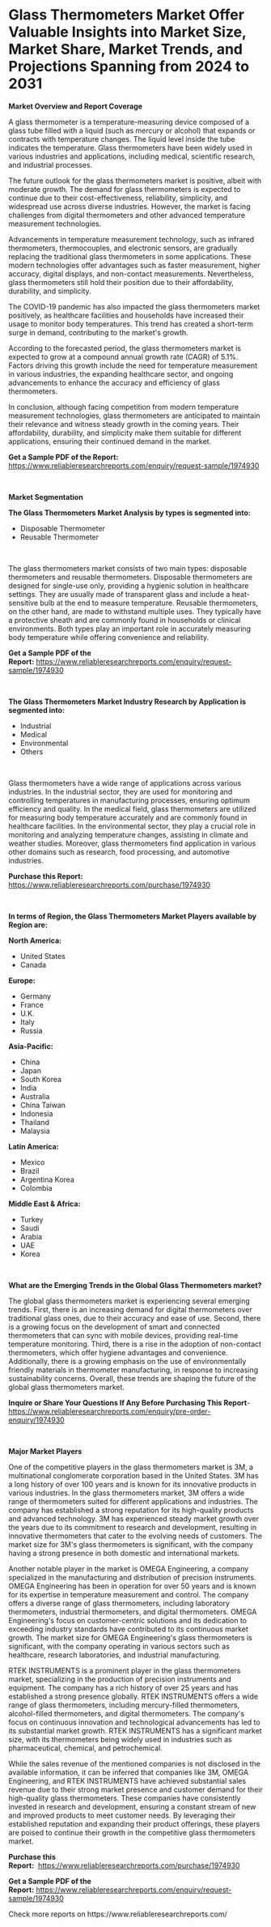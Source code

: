 <p><h1>Glass Thermometers Market Offer Valuable Insights into Market Size, Market Share, Market Trends, and Projections Spanning from 2024 to 2031</h1></p><p><strong>Market Overview and Report Coverage</strong></p>
<p><p>A glass thermometer is a temperature-measuring device composed of a glass tube filled with a liquid (such as mercury or alcohol) that expands or contracts with temperature changes. The liquid level inside the tube indicates the temperature. Glass thermometers have been widely used in various industries and applications, including medical, scientific research, and industrial processes.</p><p>The future outlook for the glass thermometers market is positive, albeit with moderate growth. The demand for glass thermometers is expected to continue due to their cost-effectiveness, reliability, simplicity, and widespread use across diverse industries. However, the market is facing challenges from digital thermometers and other advanced temperature measurement technologies.</p><p>Advancements in temperature measurement technology, such as infrared thermometers, thermocouples, and electronic sensors, are gradually replacing the traditional glass thermometers in some applications. These modern technologies offer advantages such as faster measurement, higher accuracy, digital displays, and non-contact measurements. Nevertheless, glass thermometers still hold their position due to their affordability, durability, and simplicity.</p><p>The COVID-19 pandemic has also impacted the glass thermometers market positively, as healthcare facilities and households have increased their usage to monitor body temperatures. This trend has created a short-term surge in demand, contributing to the market's growth.</p><p>According to the forecasted period, the glass thermometers market is expected to grow at a compound annual growth rate (CAGR) of 5.1%. Factors driving this growth include the need for temperature measurement in various industries, the expanding healthcare sector, and ongoing advancements to enhance the accuracy and efficiency of glass thermometers.</p><p>In conclusion, although facing competition from modern temperature measurement technologies, glass thermometers are anticipated to maintain their relevance and witness steady growth in the coming years. Their affordability, durability, and simplicity make them suitable for different applications, ensuring their continued demand in the market.</p></p>
<p><strong>Get a Sample PDF of the Report:</strong> <a href="https://www.reliableresearchreports.com/enquiry/request-sample/1974930">https://www.reliableresearchreports.com/enquiry/request-sample/1974930</a></p>
<p>&nbsp;</p>
<p><strong>Market Segmentation</strong></p>
<p><strong>The Glass Thermometers Market Analysis by types is segmented into:</strong></p>
<p><ul><li>Disposable Thermometer</li><li>Reusable Thermometer</li></ul></p>
<p>&nbsp;</p>
<p><p>The glass thermometers market consists of two main types: disposable thermometers and reusable thermometers. Disposable thermometers are designed for single-use only, providing a hygienic solution in healthcare settings. They are usually made of transparent glass and include a heat-sensitive bulb at the end to measure temperature. Reusable thermometers, on the other hand, are made to withstand multiple uses. They typically have a protective sheath and are commonly found in households or clinical environments. Both types play an important role in accurately measuring body temperature while offering convenience and reliability.</p></p>
<p><strong>Get a Sample PDF of the Report:</strong>&nbsp;<a href="https://www.reliableresearchreports.com/enquiry/request-sample/1974930">https://www.reliableresearchreports.com/enquiry/request-sample/1974930</a></p>
<p>&nbsp;</p>
<p><strong>The Glass Thermometers Market Industry Research by Application is segmented into:</strong></p>
<p><ul><li>Industrial</li><li>Medical</li><li>Environmental</li><li>Others</li></ul></p>
<p>&nbsp;</p>
<p><p>Glass thermometers have a wide range of applications across various industries. In the industrial sector, they are used for monitoring and controlling temperatures in manufacturing processes, ensuring optimum efficiency and quality. In the medical field, glass thermometers are utilized for measuring body temperature accurately and are commonly found in healthcare facilities. In the environmental sector, they play a crucial role in monitoring and analyzing temperature changes, assisting in climate and weather studies. Moreover, glass thermometers find application in various other domains such as research, food processing, and automotive industries.</p></p>
<p><strong>Purchase this Report:</strong>&nbsp; <a href="https://www.reliableresearchreports.com/purchase/1974930">https://www.reliableresearchreports.com/purchase/1974930</a></p>
<p>&nbsp;</p>
<p><strong>In terms of Region, the Glass Thermometers Market Players available by Region are:</strong></p>
<p>
    <p> <strong> North America: </strong>
        <ul>
            <li>United States</li>
            <li>Canada</li>
        </ul>
        </p> 
    <p> <strong> Europe: </strong>
        <ul>
            <li>Germany</li>
            <li>France</li>
            <li>U.K.</li>
            <li>Italy</li>
            <li>Russia</li>
        </ul>
        </p> 
    <p> <strong> Asia-Pacific: </strong>
        <ul>
            <li>China</li>
            <li>Japan</li>
            <li>South Korea</li>
            <li>India</li>
            <li>Australia</li>
            <li>China Taiwan</li>
            <li>Indonesia</li>
            <li>Thailand</li>
            <li>Malaysia</li>
        </ul>
        </p> 
    <p> <strong> Latin America: </strong>
        <ul>
            <li>Mexico</li>
            <li>Brazil</li>
            <li>Argentina Korea</li>
            <li>Colombia</li>
        </ul>
        </p> 
    <p> <strong> Middle East & Africa: </strong>
        <ul>
            <li>Turkey</li>
            <li>Saudi</li>
            <li>Arabia</li>
            <li>UAE</li>
            <li>Korea</li>
        </ul>
    </p>
    </p>
<p>&nbsp;</p>
<p><strong>What are the Emerging Trends in the Global Glass Thermometers market?</strong></p>
<p><p>The global glass thermometers market is experiencing several emerging trends. First, there is an increasing demand for digital thermometers over traditional glass ones, due to their accuracy and ease of use. Second, there is a growing focus on the development of smart and connected thermometers that can sync with mobile devices, providing real-time temperature monitoring. Third, there is a rise in the adoption of non-contact thermometers, which offer hygiene advantages and convenience. Additionally, there is a growing emphasis on the use of environmentally friendly materials in thermometer manufacturing, in response to increasing sustainability concerns. Overall, these trends are shaping the future of the global glass thermometers market.</p></p>
<p><strong>Inquire or Share Your Questions If Any Before Purchasing This Report</strong>- <a href="https://www.reliableresearchreports.com/enquiry/pre-order-enquiry/1974930">https://www.reliableresearchreports.com/enquiry/pre-order-enquiry/1974930</a></p>
<p>&nbsp;</p>
<p><strong>Major Market Players</strong></p>
<p><p>One of the competitive players in the glass thermometers market is 3M, a multinational conglomerate corporation based in the United States. 3M has a long history of over 100 years and is known for its innovative products in various industries. In the glass thermometers market, 3M offers a wide range of thermometers suited for different applications and industries. The company has established a strong reputation for its high-quality products and advanced technology. 3M has experienced steady market growth over the years due to its commitment to research and development, resulting in innovative thermometers that cater to the evolving needs of customers. The market size for 3M's glass thermometers is significant, with the company having a strong presence in both domestic and international markets.</p><p>Another notable player in the market is OMEGA Engineering, a company specialized in the manufacturing and distribution of precision instruments. OMEGA Engineering has been in operation for over 50 years and is known for its expertise in temperature measurement and control. The company offers a diverse range of glass thermometers, including laboratory thermometers, industrial thermometers, and digital thermometers. OMEGA Engineering's focus on customer-centric solutions and its dedication to exceeding industry standards have contributed to its continuous market growth. The market size for OMEGA Engineering's glass thermometers is significant, with the company operating in various sectors such as healthcare, research laboratories, and industrial manufacturing.</p><p>RTEK INSTRUMENTS is a prominent player in the glass thermometers market, specializing in the production of precision instruments and equipment. The company has a rich history of over 25 years and has established a strong presence globally. RTEK INSTRUMENTS offers a wide range of glass thermometers, including mercury-filled thermometers, alcohol-filled thermometers, and digital thermometers. The company's focus on continuous innovation and technological advancements has led to its substantial market growth. RTEK INSTRUMENTS has a significant market size, with its thermometers being widely used in industries such as pharmaceutical, chemical, and petrochemical.</p><p>While the sales revenue of the mentioned companies is not disclosed in the available information, it can be inferred that companies like 3M, OMEGA Engineering, and RTEK INSTRUMENTS have achieved substantial sales revenue due to their strong market presence and customer demand for their high-quality glass thermometers. These companies have consistently invested in research and development, ensuring a constant stream of new and improved products to meet customer needs. By leveraging their established reputation and expanding their product offerings, these players are poised to continue their growth in the competitive glass thermometers market.</p></p>
<p><strong>Purchase this Report:</strong>&nbsp;&nbsp;<a href="https://www.reliableresearchreports.com/purchase/1974930">https://www.reliableresearchreports.com/purchase/1974930</a></p>
<p></p>
<p><strong>Get a Sample PDF of the Report:</strong>&nbsp;<a href="https://www.reliableresearchreports.com/enquiry/request-sample/1974930">https://www.reliableresearchreports.com/enquiry/request-sample/1974930</a></p>
<p>Check more reports on https://www.reliableresearchreports.com/</p>